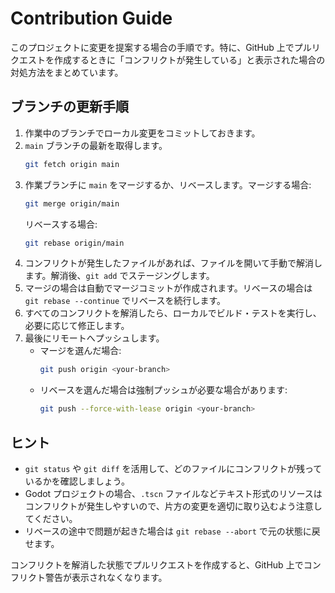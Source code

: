 # Contribution Guide

このプロジェクトに変更を提案する場合の手順です。特に、GitHub 上でプルリクエストを作成するときに「コンフリクトが発生している」と表示された場合の対処方法をまとめています。

## ブランチの更新手順
1. 作業中のブランチでローカル変更をコミットしておきます。
2. `main` ブランチの最新を取得します。
   ```bash
   git fetch origin main
   ```
3. 作業ブランチに `main` をマージするか、リベースします。マージする場合:
   ```bash
   git merge origin/main
   ```
   リベースする場合:
   ```bash
   git rebase origin/main
   ```
4. コンフリクトが発生したファイルがあれば、ファイルを開いて手動で解消します。解消後、`git add` でステージングします。
5. マージの場合は自動でマージコミットが作成されます。リベースの場合は `git rebase --continue` でリベースを続行します。
6. すべてのコンフリクトを解消したら、ローカルでビルド・テストを実行し、必要に応じて修正します。
7. 最後にリモートへプッシュします。
   - マージを選んだ場合:
     ```bash
     git push origin <your-branch>
     ```
   - リベースを選んだ場合は強制プッシュが必要な場合があります:
     ```bash
     git push --force-with-lease origin <your-branch>
     ```

## ヒント
- `git status` や `git diff` を活用して、どのファイルにコンフリクトが残っているかを確認しましょう。
- Godot プロジェクトの場合、`.tscn` ファイルなどテキスト形式のリソースはコンフリクトが発生しやすいので、片方の変更を適切に取り込むよう注意してください。
- リベースの途中で問題が起きた場合は `git rebase --abort` で元の状態に戻せます。

コンフリクトを解消した状態でプルリクエストを作成すると、GitHub 上でコンフリクト警告が表示されなくなります。

